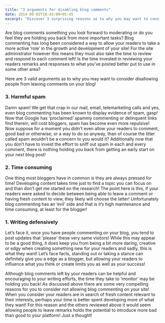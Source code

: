 ```yaml
---
title: "3 arguments for disabling blog comments"
date: 2014-08-02T18:43:00+05:45
excerpt: "Discover 3 surprising reasons as to why you may want to consider disallowing your readers from leaving comments on your blog!"
---
```


Are blog comments something you look forward to moderating or do you feel they are holding you back from more important tasks? Blog commenting has long been considered a way to allow your readers to take a more active ‘role’ in the growth and development of your site! For the site administrator however this means they must also take the time to review and respond to each comment left! Is the time invested in reviewing your readers remarks and responses to what you’ve posted better put to use in some other area?

Here are 3 valid arguments as to why you may want to consider disallowing people from leaving comments on your blog!

### 3. Harmful spam

Damn spam! We get that crap in our mail, email, telemarketing calls and yes, even blog commenting has been known to display evidence of spam, gasp! Now that Google has ‘proclaimed’ spammy commenting or delinquent links find therein, will cost bloggers, spam has become even more repulsive! Now suppose for a moment you didn’t even allow your readers to comment, good bad or otherwise, or a way to do so anyway, than of course the litter called spam wouldn’t be a concern to you would it? Additionally now that you don’t have to invest the effort to sniff out spam in each and every comment, there is nothing holding you back from getting an early start on your next blog post!

### 2. Time consuming

One thing most bloggers have in common is they are always pressed for time! Developing content takes time just to find a topic you can focus on and than don’t get me started on the research! The point here is this, if your readers were asked to decide between being able to leave a comment or having fresh content to view, they likely will choose the latter! Unfortunately blog commenting has an ‘evil’ side and that is it’s high maintenance and time consuming, at least for the blogger!

### 1. Writing defensively

Let’s face it, once you have people commenting on your blog, you tend to post updates that ‘please’ these very same visitors! While this may appear to be a good thing, it does keep you from being a bit more daring, creative or edgy when creating something new for your readers and sadly, this is what they want! Let’s face facts, standing out or taking a stance can definitely give you a edge as a blogger, but allowing your readers to influence what you think or create limits you as well as your success!

Although blog comments left by your readers can be helpful and encouraging to your writing efforts, the time they take to ‘monitor’ may be holding you back! As discussed above there are some very compelling reasons for you to consider not allowing blog commenting on your site! When you consider your readers are in search of fresh content relevant to their interests, perhaps your time is better spent developing more of what they want! For this reason and the others reviewed above it would seem allowing people to leave remarks holds the potential to introduce more bad than good to your platform! Just a thought!
